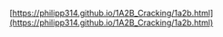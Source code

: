 [https://philipp314.github.io/1A2B_Cracking/1a2b.html](https://philipp314.github.io/1A2B_Cracking/1a2b.html)
